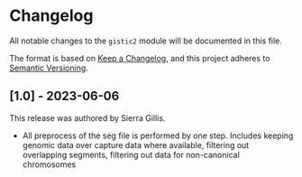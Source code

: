 # Changelog

All notable changes to the `gistic2` module will be documented in this file.

The format is based on [Keep a Changelog](https://keepachangelog.com/en/1.0.0/),
and this project adheres to [Semantic Versioning](https://semver.org/spec/v2.0.0.html).

## [1.0] - 2023-06-06

This release was authored by Sierra Gillis.

- All preprocess of the seg file is performed by one step.
Includes keeping genomic data over capture data where available, filtering out overlapping
segments, filtering out data for non-canonical chromosomes
